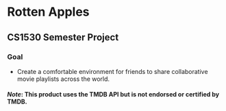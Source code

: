 # Rotten Apples
## CS1530 Semester Project
### Goal
* Create a comfortable environment for friends to share collaborative movie playlists across the world.

#### _Note_: This product uses the TMDB API but is not endorsed or certified by TMDB.
